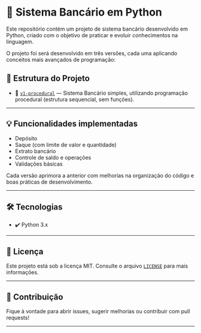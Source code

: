 # 🏦 Sistema Bancário em Python

Este repositório contém um projeto de sistema bancário desenvolvido em Python, criado com o objetivo de praticar e evoluir conhecimentos na linguagem.

O projeto foi será desenvolvido em três versões, cada uma aplicando conceitos mais avançados de programação:

## 🚀 Estrutura do Projeto

- 🔸 [`v1-procedural`](./v1-procedural) — Sistema Bancário simples, utilizando programação procedural (estrutura sequencial, sem funções).

---

## 💡 Funcionalidades implementadas

- Depósito
- Saque (com limite de valor e quantidade)
- Extrato bancário
- Controle de saldo e operações
- Validações básicas

Cada versão aprimora a anterior com melhorias na organização do código e boas práticas de desenvolvimento.

---

## 🛠️ Tecnologias

- ✔️ Python 3.x

---

## 📄 Licença

Este projeto está sob a licença MIT. Consulte o arquivo [`LICENSE`](./LICENSE) para mais informações.

---

## 🤝 Contribuição

Fique à vontade para abrir issues, sugerir melhorias ou contribuir com pull requests!

---
